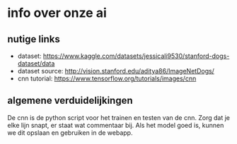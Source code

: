 # info over onze ai

## nutige links

* dataset: https://www.kaggle.com/datasets/jessicali9530/stanford-dogs-dataset/data
* dataset source: http://vision.stanford.edu/aditya86/ImageNetDogs/
* cnn tutorial: https://www.tensorflow.org/tutorials/images/cnn

## algemene verduidelijkingen

De cnn is de python script voor het trainen en testen van de cnn. Zorg dat je elke lijn snapt, er staat wat commentaar bij. Als het model goed is, kunnen we dit opslaan en gebruiken in de webapp.